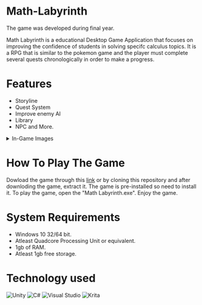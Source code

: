 # Math-Labyrinth
The game was developed during final year.

Math Labyrinth is a educational Desktop Game Application that focuses on improving the confidence of students in solving specifc calculus topics. It is a RPG that is similar to the pokemon game and the player must complete several quests chronologically in order to make a progress.

# Features
* Storyline
* Quest System
* Improve enemy AI
* Library
* NPC and More.

<details>
<summary>In-Game Images</summary>
  
<br>

![MainMenu](https://github.com/noodlesyrup/Math-Labyrinth/assets/134397361/922eb1d4-6820-4f83-85af-43878954970c)  

![Tutorial2](https://github.com/noodlesyrup/Math-Labyrinth/assets/134397361/66148c1a-f1bb-4b06-9537-c80899c26e25)  

![Quest 2](https://github.com/noodlesyrup/Math-Labyrinth/assets/134397361/69b97a48-2c23-4476-b6a6-6a2b1b4a2555)  

![Pause](https://github.com/noodlesyrup/Math-Labyrinth/assets/134397361/1317b8ee-7318-4caa-b43d-6ba56e60e5b9)

![Dungeon](https://github.com/noodlesyrup/Math-Labyrinth/assets/134397361/c0394a16-6aa5-4d38-9d29-6c9dbd284d5c)

![Combat](https://github.com/noodlesyrup/Math-Labyrinth/assets/134397361/0f9d0a7a-3c88-4b5a-b271-339fff1e1a1c)

![Quest](https://github.com/noodlesyrup/Math-Labyrinth/assets/134397361/e108fd58-f3a2-4494-a40d-ed34810245c6)
<br>

</details>

# How To Play The Game
Dowload the game through this [link](https://drive.google.com/file/d/15mBhmEXopLDvoAl_G4ooeLxNktVhB4SQ/view?usp=sharing) or by cloning this repository and after downloding the game, extract it. The game is pre-installed so need to install it. To play the game, open the "Math Labyrinth.exe". Enjoy the game.  

# System Requirements
* Windows 10 32/64 bit.
* Atleast Quadcore Processing Unit or equivalent.
* 1gb of RAM.
* Atleast 1gb free storage.

# Technology used
![Unity](https://img.shields.io/badge/unity-%23000000.svg?style=for-the-badge&logo=unity&logoColor=white)
![C#](https://img.shields.io/badge/c%23-%23239120.svg?style=for-the-badge&logo=csharp&logoColor=white)
![Visual Studio](https://img.shields.io/badge/Visual%20Studio-5C2D91.svg?style=for-the-badge&logo=visual-studio&logoColor=white)
![Krita](https://img.shields.io/badge/Krita-203759?style=for-the-badge&logo=krita&logoColor=EEF37B)
